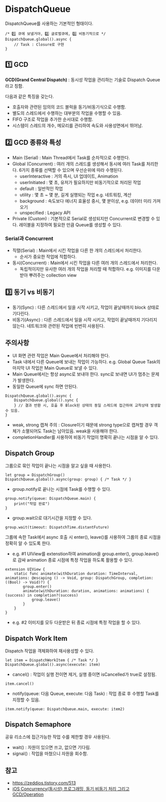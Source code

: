 # DispatchQueue

DispatchQueue를 사용하는 기본적인 형태이다.
```
/* 1️⃣ 큐에 보낼거야, 2️⃣ 글로벌큐에, 3️⃣ 비동기적으로 */
DispatchQueue.global().async {
	// Task : Closure로 구현
}
```

## 1️⃣ GCD
**GCD(Grand Central Dispatch)** : 동시성 작업을 관리하는 기술로 Dispatch Queue라고 칭함.

다음과 같은 특징을 갖는다.
- 호출자와 관련된 임의의 코드 블럭을 동기/비동기식으로 수행함.
- 별도의 스레드에서 수행하는 대부분의 작업을 수행할 수 있음.
- FIFO 구조로 작업을 추가한 순서대로 수행함.
- 시스템이 스레드의 개수, 메모리를 관리하여 속도와 사용성면에서 뛰어남.

## 2️⃣ GCD 종류와 특성

- Main (Serial) : Main Thread에서 Task를 순차적으로 수행한다.
- Global (Concurrent) : 여러 개의 스레드를 생성해서 동시에 여러 Task를 처리한다.
6가지 종류를 선택할 수 있으며 우선순위에 따라 수행된다.
	- userInteractive : 거의 즉시, UI 업데이트, Animation
 	- userInitiated : 몇 초, 유저가 필요하지만 비동기적으로 처리된 작업
	- default : 일반적인 작업
	- utility : 몇 초 ~ 몇 분, 길게 실행되는 작업 e.g. 네트워킹, 계산
	- background : 속도보다 에너지 효율성 중시, 몇 분이상, e.g. 데이터 미리 가져오기
	- unspecified : Legacy API
- Private (Custom) : 기본적으로 Serial로 생성되지만 Concurrent로 변경할 수 있다. 레이블을 지정하여 필요한 만큼 Queue를 생성할 수 있다.

### Serial과 Concurrent
- 직렬(Serial) : Main에서 시킨 작업을 다른 한 개의 스레드에서 처리한다.
	- 순서가 중요한 작업에 적합하다.
- 동시(Concurrent) : Main에서 시킨 작업을 다른 여러 개의 스레드에서 처리한다.
	- 독립적이지만 유사한 여러 개의 작업을 처리할 때 적합하다.  e.g. 이미지를 다운받아 뿌려주는 collection view

## 3️⃣ 동기 vs 비동기
- 동기(Sync) : 다른 스레드에서 일을 시작 시키고, 작업이 끝날때까지 block 상태로 기다린다.
- 비동기(Async) : 다른 스레드에서 일을 시작 시키고, 작업이 끝날때까지 기다리지 않는다. 네트워크와 관련된 작업에 빈번히 사용된다.

## 주의사항
- UI 화면 관련 작업은 Main Queue에서 처리해야 한다.
- Task 내에서 다른 Queue에 보내는 작업이 가능하다. e.g. Global Queue Task의 마지막 UI 작업은 Main Queue로 보낼 수 있다.
- Main Queue에서는 항상 async로 보내야 한다. sync로 보내면 UI가 멈추는 문제가 발생한다.
- 동일한 Queue에 sync 하면 안된다.
```
DispatchQueue.global().async {
	DispatchQueue.global().sync { 
	} // 결과 반환 시, 호출 후 Block된 상태의 동일 스레드에 접근하여 교착상태 발생할 수 있음.
}
```
- weak, strong 캡쳐 주의 : Closure이기 때문에 strong type으로 캡쳐할 경우 객체가 소멸되어도 Task는 남아있음. weak을 사용해야 한다.
- completionHandler를 사용하여 비동기 작업이 명확히 끝나는 시점을 알 수 있다.

## Dispatch Group
그룹으로 묶인 작업이 끝나는 시점을 알고 싶을 때 사용한다.
```
let group = DispatchGroup()
DispatchQueue.global().async(group: group) { /* Task */ }
```
- group.notify로 끝나는 시점에 Task를 수행할 수 있다.
```
group.notify(queue: DispatchQueue.main) {
    print("작업 완료")
}
```
- group.wait으로 대기시간을 지정할 수 있다.
```
group.wait(timeout: DispatchTime.distantFuture)
```

그룹에 속한 Task에서 async 호출 시 enter(), leave()를 사용하여 그룹의 종료 시점을 정확히 알 수 있도록 한다.
- e.g. #1 UIView를 extenstion하여 animation을 group.enter(), group.leave()로 감싸 animation 종료 시점에 특정 작업을 하도록 활용할 수 있다.
```
extension UIView {
    static func animate(withDuration duration: TimeInterval, animations: @escaping () -> Void, group: DispatchGroup, completion: ((Bool) -> Void)?) {
        group.enter()
        animate(withDuration: duration, animations: animations) { (success) in completion?(success)
            group.leave()
        }
    }
}
```
- e.g. #2 이미지를 모두 다운받은 뒤 종료 시점에 특정 작업을 할 수 있다.

## Dispatch Work Item
Dispatch 작업을 객체화하여 재사용성할 수 있다.
```
let item = DispatchWorkItem { /* Task */ }
DispatchQueue.global().async(execute: item)
```
- cancel() : 작업이 실행 전이면 제거, 실행 중이면 isCancelled가 true로 설정됨.
```
item.cancel()
```
- notify(queue: 다음 Queue, execute: 다음 Task) : 작업 종료 후 수행할 Task를 지정할 수 있음.
```
item.notify(queue: DispatchQueue.main, execute: item2)
```

## Dispatch Semaphore
공유 리소스에 접근가능한 작업 수를 제한할 경우 사용된다.
- wait() : 자원이 있으면 쓰고, 없으면 기다림.
- signal() : 작업을 마쳤으니 자원을 회수함.

## 참고
- https://zeddios.tistory.com/513
- [iOS Concurrency(동시성) 프로그래밍, 동기 비동기 처리 그리고 GCD/Operation](https://inf.run/6Ctr)

